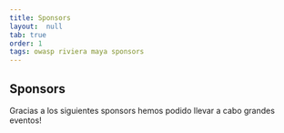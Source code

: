 ```yaml
---
title: Sponsors
layout:  null
tab: true
order: 1
tags: owasp riviera maya sponsors
---
```


## Sponsors

Gracias a los siguientes sponsors hemos podido llevar a cabo grandes eventos!
